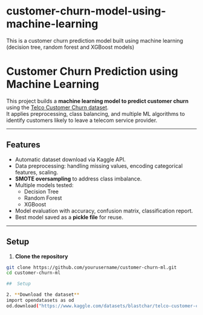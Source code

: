 # customer-churn-model-using-machine-learning
This is a customer churn prediction model built using machine learning (decision tree, random forest and XGBoost models)

# Customer Churn Prediction using Machine Learning  

This project builds a **machine learning model to predict customer churn** using the [Telco Customer Churn dataset](https://www.kaggle.com/datasets/blastchar/telco-customer-churn).  
It applies preprocessing, class balancing, and multiple ML algorithms to identify customers likely to leave a telecom service provider.  

---

##  Features  
- Automatic dataset download via Kaggle API.  
- Data preprocessing: handling missing values, encoding categorical features, scaling.  
- **SMOTE oversampling** to address class imbalance.  
- Multiple models tested:  
  - Decision Tree  
  - Random Forest  
  - XGBoost  
- Model evaluation with accuracy, confusion matrix, classification report.  
- Best model saved as a **pickle file** for reuse.  

---

##  Setup  

1. **Clone the repository**  
```bash
git clone https://github.com/yourusername/customer-churn-ml.git
cd customer-churn-ml

##  Setup

2. **Download the dataset** 
import opendatasets as od
od.download("https://www.kaggle.com/datasets/blastchar/telco-customer-churn")
